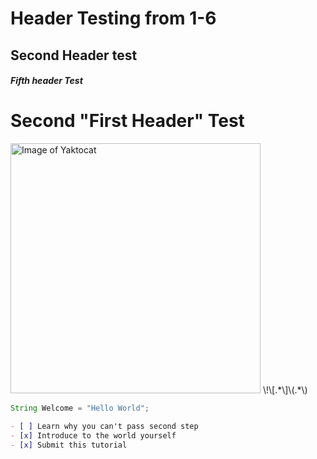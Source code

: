 # Header Testing from 1-6
## Second Header test
##### Fifth header Test
# Second "First Header" Test

<img alt="Image of Yaktocat" src=https://octodex.github.com/images/yaktocat.png width=400>
\!\[.*\]\(.*\)

```java
String Welcome = "Hello World";
```
```md
- [ ] Learn why you can't pass second step
- [x] Introduce to the world yourself
- [x] Submit this tutorial
````
